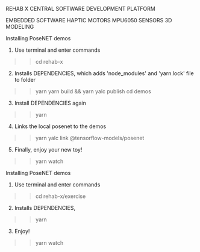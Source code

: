 REHAB X CENTRAL SOFTWARE DEVELOPMENT PLATFORM

EMBEDDED SOFTWARE
HAPTIC MOTORS
MPU6050 SENSORS
3D MODELING
    
Installing PoseNET demos

1. Use terminal and enter commands

>> cd rehab-x

2. Installs DEPENDENCIES, which adds 'node_modules' and 'yarn.lock' file to folder

>> yarn
>> yarn build && yarn yalc publish
>> cd demos

3. Install DEPENDENCIES again

>> yarn

4. Links the local posenet to the demos

>> yarn yalc link @tensorflow-models/posenet

5. Finally, enjoy your new toy!

>> yarn watch

Installing PoseNET demos

1. Use terminal and enter commands

>> cd rehab-x/exercise

2. Installs DEPENDENCIES,

>> yarn

3. Enjoy!

>> yarn watch
